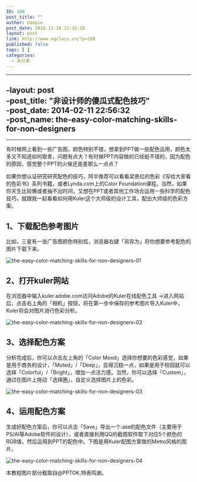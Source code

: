 ```yaml
---
ID: 108
post_title: ""
author: banpie
post_date: 2018-11-18 22:16:28
layout: post
link: http://www.xgclass.cn/?p=108
published: false
tags: [ ]
categories:
  - 未分类
---
```

* * *

-layout: post  
-post_title: "非设计师的傻瓜式配色技巧"  
-post_date: 2014-02-11 22:56:32  
-post_name: the-easy-color-matching-skills-for-non-designers  
-

* * *

有时候网上看到一些广告图，颜色特别不错，想拿到PPT做一些配色运用，颜色太多又不知道如何取舍，问题有点大？有时候PPT内容做的已经挺不错的，因为配色的原因，感觉整个PPT的火候还是差那么一点点？

如果你想认证研究研究配色的技巧，阿半推荐可以看看梁景红的色彩《写给大家看的色彩书》系列书籍，或者Lynda.com上的Color Foundation课程。当然，如果你天生比较懒或者抽不出时间，又想在PPT或者其他工作场合运用一些科学的配色技巧，就跟我一起看看如何用Kuler这个大师级的设计工具，配出大师级的色彩方案。

## 1、下载配色参考图片

比如，三星有一张广告图颜色特别炫，浏览器右键「另存为」将你想要参考配色的图片下载下来。

![the-easy-color-matching-skills-for-non-designers-01][1]

## 2、打开kuler网站

在浏览器中输入kuler.adobe.com访问Adobe的Kuler在线配色工具 ->进入网站后，点击右上角的「相机」按钮，将在第一步中保存的参考图片导入Kuler中，Kuler将会对图片进行色彩分析。

![the-easy-color-matching-skills-for-non-designers-02][2]

## 3、选择配色方案

分析完成后，你可以点击左上角的「Color Mood」选择你想要的色彩感觉，如果是用于商务的设计，「Muted」/「Deep」，显得沉稳一点，如果是用于校园就可以选择「Colorful」/「Bright」，增加一点活力感。当然，你可以选择「Custom」，通过在图片上拖动「选择圈」，自定义选择图片上的色彩。

![the-easy-color-matching-skills-for-non-designers-03][3]

## 4、运用配色方案

生成好配色方案后，你可以点击「Save」导出一个.ase的配色文件（主要用于PS/AI等Adobe软件的设计），或者直接利用QQ的截图软件取下对应5个颜色的RGB值，然后运用到PPT的配色中。下图是用Kuler配图方案做的Metro风格的图片。

![the-easy-color-matching-skills-for-non-designers-04][4]

本教程图片部分截取自@PPTOK,特表鸣谢。

 [1]: http://7arnhx.com1.z0.glb.clouddn.com/wp-content/uploads/2014/02/the-easy-color-matching-skills-for-non-designers-01.jpg
 [2]: http://7arnhx.com1.z0.glb.clouddn.com/wp-content/uploads/2014/02/the-easy-color-matching-skills-for-non-designers-02.png
 [3]: http://7arnhx.com1.z0.glb.clouddn.com/wp-content/uploads/2014/02/the-easy-color-matching-skills-for-non-designers-03.png
 [4]: http://7arnhx.com1.z0.glb.clouddn.com/wp-content/uploads/2014/02/the-easy-color-matching-skills-for-non-designers-04.jpg